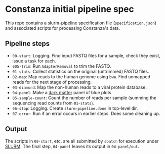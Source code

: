 # Constanza initial pipeline spec

This repo contains a
[slurm-pipeline](https://github.com/acorg/slurm-pipeline) specification
file (`specification.json`) and associated scripts for processing Constanza's
data.

## Pipeline steps

* `00-start`: Logging. Find input FASTQ files for a sample, check they
  exist, issue a task for each.
* `005-trim`: Run `AdapterRemoval` to trim the FASTQ.
* `01-stats`: Collect statistics on the original (untrimmed) FASTQ files.
* `02-map`: Map reads to the human genome using `bwa`. Find unmapped reads
  for the next stage of processing.
* `03-diamond`: Map the non-human reads to a viral protein database.
* `04-panel`: Make a [dark matter](https://github.com/acorg/dark-matter/) panel of blue plots.
* `05-sample-count`: Count the number of reads per sample (summing the
  sequencing read counts from `01-stats`).
* `06-stop`: Logging. Create `slurm-pipeline.done` in top-level dir.
* `07-error`: Run if an error occurs in earlier steps. Does some cleaning up.

## Output

The scripts in `00-start`, etc. are all submitted by `sbatch` for execution
under [SLURM](http://slurm.schedmd.com/). The final step, `04-panel` leaves
its output in `04-panel/out`.
